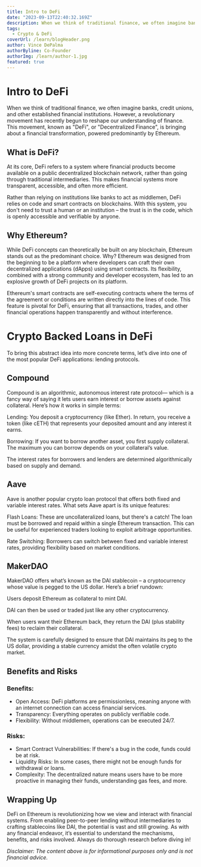 ```yaml
---
title: Intro to DeFi
date: "2023-09-13T22:40:32.169Z"
description: When we think of traditional finance, we often imagine banks, credit unions, and other established financial institutions. However, a revolutionary movement has recently begun to reshape our understanding of finance. This movement, known as "DeFi", or "Decentralized Finance", is bringing about a financial transformation, powered predominantly by Ethereum.
tags:
  - Crypto & DeFi
coverUrl: /learn/blogHeader.png
author: Vince DePalma
authorByline: Co-Founder
authorImg: /learn/author-1.jpg
featured: true
---
```


# Intro to DeFi

When we think of traditional finance, we often imagine banks, credit unions, and other established financial institutions. However, a revolutionary movement has recently begun to reshape our understanding of finance. This movement, known as "DeFi", or "Decentralized Finance", is bringing about a financial transformation, powered predominantly by Ethereum.

## What is DeFi?

At its core, DeFi refers to a system where financial products become available on a public decentralized blockchain network, rather than going through traditional intermediaries. This makes financial systems more transparent, accessible, and often more efficient.

Rather than relying on institutions like banks to act as middlemen, DeFi relies on code and smart contracts on blockchains. With this system, you don't need to trust a human or an institution – the trust is in the code, which is openly accessible and verifiable by anyone.

## Why Ethereum?

While DeFi concepts can theoretically be built on any blockchain, Ethereum stands out as the predominant choice. Why? Ethereum was designed from the beginning to be a platform where developers can craft their own decentralized applications (dApps) using smart contracts. Its flexibility, combined with a strong community and developer ecosystem, has led to an explosive growth of DeFi projects on its platform.

Ethereum's smart contracts are self-executing contracts where the terms of the agreement or conditions are written directly into the lines of code. This feature is pivotal for DeFi, ensuring that all transactions, trades, and other financial operations happen transparently and without interference.

# Crypto Backed Loans in DeFi

To bring this abstract idea into more concrete terms, let’s dive into one of the most popular DeFi applications: lending protocols.

## Compound

Compound is an algorithmic, autonomous interest rate protocol— which is a fancy way of saying it lets users earn interest or borrow assets against collateral. Here’s how it works in simple terms:

Lending: You deposit a cryptocurrency (like Ether). In return, you receive a token (like cETH) that represents your deposited amount and any interest it earns.

Borrowing: If you want to borrow another asset, you first supply collateral. The maximum you can borrow depends on your collateral’s value.

The interest rates for borrowers and lenders are determined algorithmically based on supply and demand.

## Aave

Aave is another popular crypto loan protocol that offers both fixed and variable interest rates. What sets Aave apart is its unique features:

Flash Loans: These are uncollateralized loans, but there's a catch! The loan must be borrowed and repaid within a single Ethereum transaction. This can be useful for experienced traders looking to exploit arbitrage opportunities.

Rate Switching: Borrowers can switch between fixed and variable interest rates, providing flexibility based on market conditions.

## MakerDAO

MakerDAO offers what’s known as the DAI stablecoin – a cryptocurrency whose value is pegged to the US dollar. Here’s a brief rundown:

Users deposit Ethereum as collateral to mint DAI.

DAI can then be used or traded just like any other cryptocurrency.

When users want their Ethereum back, they return the DAI (plus stability fees) to reclaim their collateral.

The system is carefully designed to ensure that DAI maintains its peg to the US dollar, providing a stable currency amidst the often volatile crypto market.

## Benefits and Risks

### Benefits:

- Open Access: DeFi platforms are permissionless, meaning anyone with an internet connection can access financial services.
- Transparency: Everything operates on publicly verifiable code.
- Flexibility: Without middlemen, operations can be executed 24/7.

### Risks:

- Smart Contract Vulnerabilities: If there's a bug in the code, funds could be at risk.
- Liquidity Risks: In some cases, there might not be enough funds for withdrawal or loans.
- Complexity: The decentralized nature means users have to be more proactive in managing their funds, understanding gas fees, and more.

## Wrapping Up

DeFi on Ethereum is revolutionizing how we view and interact with financial systems. From enabling peer-to-peer lending without intermediaries to crafting stablecoins like DAI, the potential is vast and still growing. As with any financial endeavor, it’s essential to understand the mechanisms, benefits, and risks involved. Always do thorough research before diving in!

_Disclaimer: The content above is for informational purposes only and is not financial advice._
